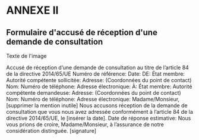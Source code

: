 # ANNEXE II

## Formulaire d'accusé de réception d'une demande de consultation



Texte de l'image

Accusé de réception d’une demande de consultation au titre de l’article 84 de la directive 2014/65/UE Numéro de référence: Date: DE: État membre: Autorité compétente sollicitée: Adresse: (Coordonnées du point de contact) Nom: Numéro de téléphone: Adresse électronique: À: État membre: Autorité compétente demandeuse: Adresse: (Coordonnées du point de contact) Nom: Numéro de téléphone: Adresse électronique: Madame/Monsieur, [supprimer la mention inutile] Nous accusons réception de la demande de consultation que vous nous avez adressée conformément à l’article 84 de la directive 2014/65/UE, le [insérer la date]. Date de réponse estimative: Nous vous prions de croire, Madame/Monsieur, à l’assurance de notre considération distinguée. [signature]

